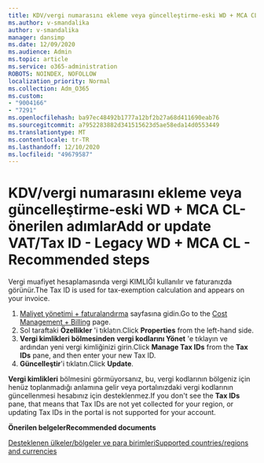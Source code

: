 ```yaml
---
title: KDV/vergi numarasını ekleme veya güncelleştirme-eski WD + MCA CL _ önerilen adımlar
ms.author: v-smandalika
author: v-smandalika
manager: dansimp
ms.date: 12/09/2020
ms.audience: Admin
ms.topic: article
ms.service: o365-administration
ROBOTS: NOINDEX, NOFOLLOW
localization_priority: Normal
ms.collection: Adm_O365
ms.custom:
- "9004166"
- "7291"
ms.openlocfilehash: ba97ec48492b1777a12bf2b27a68d411690eab76
ms.sourcegitcommit: a7952283882d341515623d5ae58eda14d0553449
ms.translationtype: MT
ms.contentlocale: tr-TR
ms.lasthandoff: 12/10/2020
ms.locfileid: "49679587"
---
```

# <a name="add-or-update-vattax-id---legacy-wd--mca-cl---recommended-steps"></a><span data-ttu-id="4e6c4-102">KDV/vergi numarasını ekleme veya güncelleştirme-eski WD + MCA CL-önerilen adımlar</span><span class="sxs-lookup"><span data-stu-id="4e6c4-102">Add or update VAT/Tax ID - Legacy WD + MCA CL - Recommended steps</span></span>

<span data-ttu-id="4e6c4-103">Vergi muafiyet hesaplamasında vergi KIMLIĞI kullanılır ve faturanızda görünür.</span><span class="sxs-lookup"><span data-stu-id="4e6c4-103">The Tax ID is used for tax-exemption calculation and appears on your invoice.</span></span>

1. <span data-ttu-id="4e6c4-104">[Maliyet yönetimi + faturalandırma](https://ms.portal.azure.com/#blade/Microsoft_Azure_GTM/ModernBillingMenuBlade/Overview) sayfasına gidin.</span><span class="sxs-lookup"><span data-stu-id="4e6c4-104">Go to the [Cost Management + Billing](https://ms.portal.azure.com/#blade/Microsoft_Azure_GTM/ModernBillingMenuBlade/Overview) page.</span></span> 
2. <span data-ttu-id="4e6c4-105">Sol taraftaki **Özellikler** 'i tıklatın.</span><span class="sxs-lookup"><span data-stu-id="4e6c4-105">Click **Properties** from the left-hand side.</span></span> 
3. <span data-ttu-id="4e6c4-106">**Vergi kimlikleri bölmesinden** **vergi kodlarını Yönet** 'e tıklayın ve ardından yeni vergi kimliğinizi girin.</span><span class="sxs-lookup"><span data-stu-id="4e6c4-106">Click **Manage Tax IDs** from the **Tax IDs** pane, and then enter your new Tax ID.</span></span>
4. <span data-ttu-id="4e6c4-107">**Güncelleştir**'i tıklatın.</span><span class="sxs-lookup"><span data-stu-id="4e6c4-107">Click **Update**.</span></span> 

<span data-ttu-id="4e6c4-108">**Vergi kimlikleri** bölmesini görmüyorsanız, bu, vergi kodlarının bölgeniz için henüz toplanmadığı anlamına gelir veya portalınızdaki vergi kodlarının güncellenmesi hesabınız için desteklenmez.</span><span class="sxs-lookup"><span data-stu-id="4e6c4-108">If you don't see the **Tax IDs** pane, that means that Tax IDs are not yet collected for your region, or updating Tax IDs in the portal is not supported for your account.</span></span>

<span data-ttu-id="4e6c4-109">**Önerilen belgeler**</span><span class="sxs-lookup"><span data-stu-id="4e6c4-109">**Recommended documents**</span></span>

[<span data-ttu-id="4e6c4-110">Desteklenen ülkeler/bölgeler ve para birimleri</span><span class="sxs-lookup"><span data-stu-id="4e6c4-110">Supported countries/regions and currencies</span></span>](https://azure.microsoft.com/pricing/faq/)

